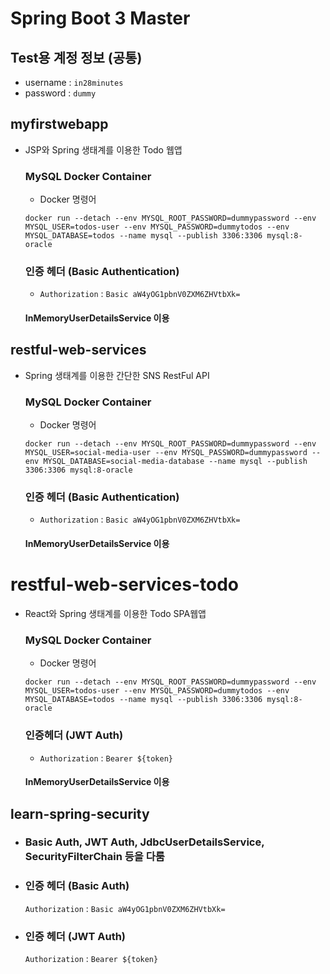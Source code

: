 # Spring Boot 3 Master

## Test용 계정 정보 (공통)

- username : `in28minutes`
- password : `dummy`

## myfirstwebapp

- JSP와 Spring 생태계를 이용한 Todo 웹앱
  ### MySQL Docker Container
  - Docker 명령어
  ```
  docker run --detach --env MYSQL_ROOT_PASSWORD=dummypassword --env MYSQL_USER=todos-user --env MYSQL_PASSWORD=dummytodos --env MYSQL_DATABASE=todos --name mysql --publish 3306:3306 mysql:8-oracle
  ```
  ### 인증 헤더 (Basic Authentication)
  - `Authorization` : `Basic aW4yOG1pbnV0ZXM6ZHVtbXk=`
  #### InMemoryUserDetailsService 이용

## restful-web-services

- Spring 생태계를 이용한 간단한 SNS RestFul API
  ### MySQL Docker Container
  - Docker 명령어
  ```
  docker run --detach --env MYSQL_ROOT_PASSWORD=dummypassword --env MYSQL_USER=social-media-user --env MYSQL_PASSWORD=dummypassword --env MYSQL_DATABASE=social-media-database --name mysql --publish 3306:3306 mysql:8-oracle
  ```
  ### 인증 헤더 (Basic Authentication)
  - `Authorization` : `Basic aW4yOG1pbnV0ZXM6ZHVtbXk=`
  #### InMemoryUserDetailsService 이용

# restful-web-services-todo

- React와 Spring 생태계를 이용한 Todo SPA웹앱
  ### MySQL Docker Container
  - Docker 명령어
  ```
  docker run --detach --env MYSQL_ROOT_PASSWORD=dummypassword --env MYSQL_USER=todos-user --env MYSQL_PASSWORD=dummytodos --env MYSQL_DATABASE=todos --name mysql --publish 3306:3306 mysql:8-oracle
  ```
  ### 인증헤더 (JWT Auth)
  - `Authorization` : `Bearer ${token}`
  #### InMemoryUserDetailsService 이용

## learn-spring-security

- ### Basic Auth, JWT Auth, JdbcUserDetailsService, SecurityFilterChain 등을 다룸
- ### 인증 헤더 (Basic Auth)
  `Authorization` : `Basic aW4yOG1pbnV0ZXM6ZHVtbXk=`
- ### 인증 헤더 (JWT Auth)
  `Authorization` : `Bearer ${token}`
